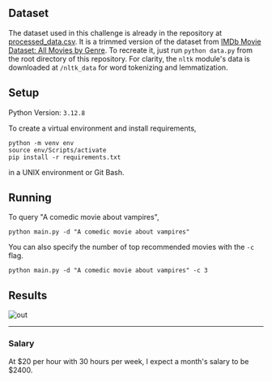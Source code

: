 ## Dataset

The dataset used in this challenge is already in the repository at [processed_data.csv](/processed_data.csv). 
It is a trimmed version of the dataset from [IMDb Movie Dataset: All Movies by Genre](https://www.kaggle.com/datasets/rajugc/imdb-movies-dataset-based-on-genre/data). 
To recreate it, just run `python data.py` from the root directory of this repository. 
For clarity, the `nltk` module's data is downloaded at `/nltk_data` for word tokenizing and lemmatization. 

## Setup

Python Version: `3.12.8`

To create a virtual environment and install requirements, 
```
python -m venv env
source env/Scripts/activate
pip install -r requirements.txt
```
in a UNIX environment or Git Bash. 

## Running

To query "A comedic movie about vampires", 
```
python main.py -d "A comedic movie about vampires"
```

You can also specify the number of top recommended movies with the `-c` flag. 
```
python main.py -d "A comedic movie about vampires" -c 3
```

## Results

![out](/sample_output.png)

---

### Salary

At $20 per hour with 30 hours per week, I expect a month's salary to be $2400. 
